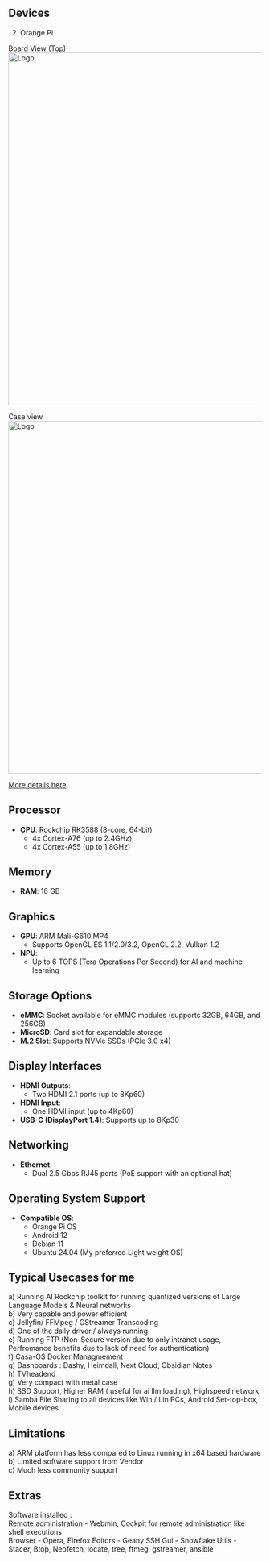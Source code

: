 ## Devices
2) Orange Pi <Br>

Board View (Top)<Br>
<img src="http://www.orangepi.org/img/pi5-plus/pi5-plus-22.png" alt="Logo" width="700"> <Br>

Case view<Br>
<img src="http://www.orangepi.org/img/zero2W/0911-plus5-img01.png" alt="Logo" width="700"> <Br>

[More details here](http://www.orangepi.org/html/hardWare/computerAndMicrocontrollers/details/Orange-Pi-5-plus.html)

## **Processor**
- **CPU**: Rockchip RK3588 (8-core, 64-bit)  
  - 4x Cortex-A76 (up to 2.4GHz)  
  - 4x Cortex-A55 (up to 1.8GHz)  

## **Memory**
- **RAM**:  16 GB

## **Graphics**
- **GPU**: ARM Mali-G610 MP4  
  - Supports OpenGL ES 1.1/2.0/3.2, OpenCL 2.2, Vulkan 1.2  
- **NPU**:  
  - Up to 6 TOPS (Tera Operations Per Second) for AI and machine learning  

## **Storage Options**
- **eMMC**: Socket available for eMMC modules (supports 32GB, 64GB, and 256GB)  
- **MicroSD**: Card slot for expandable storage  
- **M.2 Slot**: Supports NVMe SSDs (PCIe 3.0 x4)  

## **Display Interfaces**
- **HDMI Outputs**:  
  - Two HDMI 2.1 ports (up to 8Kp60)  
- **HDMI Input**:  
  - One HDMI input (up to 4Kp60)  
- **USB-C (DisplayPort 1.4)**: Supports up to 8Kp30  

## **Networking**
- **Ethernet**:  
  - Dual 2.5 Gbps RJ45 ports (PoE support with an optional hat)  

## **Operating System Support**
- **Compatible OS**:  
  - Orange Pi OS
  - Android 12  
  - Debian 11  
  - Ubuntu 24.04  (My preferred Light weight OS)
      
 ## **Typical Usecases for me**
   a) Running AI Rockchip toolkit for running quantized versions of Large Language Models & Neural networks<Br>
   b) Very capable and power efficient <Br>
   c) Jellyfin/ FFMpeg / GStreamer Transcoding<Br>
   d) One of the daily driver / always running<Br>
   e) Running FTP (Non-Secure version due to only intranet usage, Perfromance benefits due to lack of need for authentication)<Br>
   f) Casa-OS Docker Managmement<Br>
   g) Dashboards : Dashy, Heimdall, Next Cloud, Obsidian Notes <Br>
   h) TVheadend <Br>
   g) Very compact with metal case<Br>
   h) SSD Support, Higher RAM ( useful for ai llm loading), Highspeed network<Br>
   i) Samba File Sharing to all devices like Win / Lin PCs, Android Set-top-box, Mobile devices<Br>
 
   
  ## **Limitations**
   a) ARM platform has less compared to Linux running in x64 based hardware<Br>
   b) Limited software support from Vendor<Br>
   c) Much less community support<Br>

  ## **Extras**
  Software installed : <Br>
  Remote administration - Webmin, Cockpit for remote administration like shell executions <Br>
  Browser - Opera, Firefox
  Editors - Geany
  SSH Gui - Snowflake
  Utils - Stacer, Btop, Neofetch, locate, tree, ffmeg, gstreamer, ansible
  
